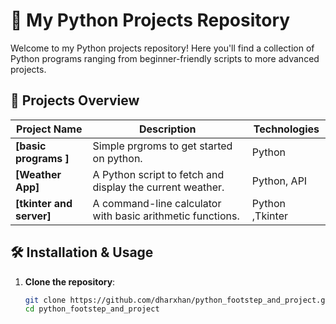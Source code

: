 # 🌟 My Python Projects Repository

Welcome to my Python projects repository! Here you'll find a collection of Python programs ranging from beginner-friendly scripts to more advanced projects.

## 🚀 Projects Overview

| Project Name             | Description                                           | Technologies   |
|--------------------------|-------------------------------------------------------|----------------|
| **[basic programs ]**          | Simple prgroms to get started on python.                     | Python   |
| **[Weather App]**          | A Python script to fetch and display the current weather.  | Python, API    |
| **[tkinter and server]**      | A command-line calculator with basic arithmetic functions. | Python ,Tkinter  |

## 🛠️ Installation & Usage

1. **Clone the repository**:
   ```bash
   git clone https://github.com/dharxhan/python_footstep_and_project.git
   cd python_footstep_and_project
